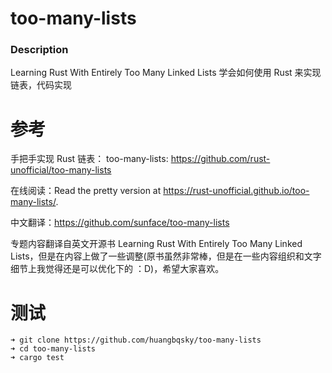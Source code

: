 # too-many-lists
### Description

Learning Rust With Entirely Too Many Linked Lists 学会如何使用 Rust 来实现链表，代码实现



# 参考
手把手实现 Rust 链表： too-many-lists: https://github.com/rust-unofficial/too-many-lists

在线阅读：Read the pretty version at https://rust-unofficial.github.io/too-many-lists/.

中文翻译：https://github.com/sunface/too-many-lists  

专题内容翻译自英文开源书 Learning Rust With Entirely Too Many Linked Lists，但是在内容上做了一些调整(原书虽然非常棒，但是在一些内容组织和文字细节上我觉得还是可以优化下的 ：D)，希望大家喜欢。


# 测试
```
➜ git clone https://github.com/huangbqsky/too-many-lists
➜ cd too-many-lists
➜ cargo test
```
